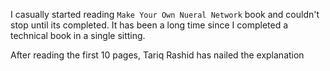 <!--
.. title: Book Review - Make Your Own Nueral Network
.. slug: book-review-make-your-own-nueral-network
.. date: 2016-11-18 16:40:37 UTC
.. tags: python, nueral networks
.. category: books, book review
.. link:
.. description:
.. type: text
-->

I casually started reading `Make Your Own Nueral Network` book and couldn't stop until its completed. It has been a long time since I completed a technical book in a single sitting.

After reading the first 10 pages,
Tariq Rashid has nailed the explanation
